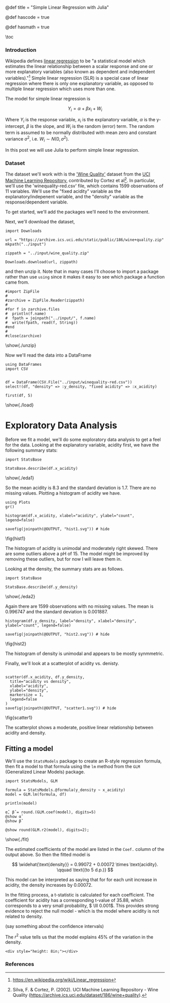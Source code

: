 
<!-- Where is this used? -->
@def title = "Simple Linear Regression with Julia"

<!-- apparrently this is necessary if you want syntax highlighting to work for code snippets. -->
<!-- but my experience is that the syntax highlighting works either way, so... -->

@def hascode = true

<!-- this is necessary for what?? -->
@def hasmath = true

<!-- the following works, but I'm not sure whether I need to create the 'code' directory, or where it is? -->


\toc

### Introduction

Wikipedia defines [linear regression](https://en.wikipedia.org/wiki/Linear_regression) to be "a statistical model which estimates the linear relationship between a scalar response and one or more explanatory variables (also known as dependent and independent variables)."[^1]  Simple linear regression (SLR) is a special case of linear regression where there is only one explanatory variable, as opposed to multiple linear regression which uses more than one.

The model for simple linear regression is

$$Y_i = \alpha + \beta x_i + W_i$$

Where $Y_i$ is the response variable, $x_i$ is the explanatory variable, $\alpha$ is the y-intercept, $\beta$ is the slope, and $W_i$ is the random (error) term.  The random term is assumed to be normally distributed with mean zero and constant variance $\sigma^2$, i.e. $W_i \sim N(0, \sigma^2)$.

In this post we will use Julia to perform simple linear regression.

### Dataset

The dataset we'll work with is the ['Wine Quality'](https://archive.ics.uci.edu/ml/datasets/wine+quality) dataset from the [UCI Machine Learning Repository](https://archive.ics.uci.edu/), contributed by Cortez et al[^2].  In particular, we'll use the 'winequality-red.csv' file, which contains 1599 observations of 11 variables.  We'll use the "fixed acidity" variable as the explanatory/indepenent variable, and the "density" variable as the response/dependent variable.

To get started, we'll add the packages we'll need to the environment.
  
<!-- ```julia:./packages
using Pkg

Pkg.add.(split("
  CSV
  DataFrames
  Downloads
  GLM
  LaTeXStrings
  Plots
  StatsBase
  StatsModels
  StatsPlots
  ZipFile
"))
``` -->

Next, we'll download the dataset, 

```julia:./download
import Downloads

url = "https://archive.ics.uci.edu/static/public/186/wine+quality.zip"
mkpath("../input")

zippath = "../input/wine_quality.zip"

Downloads.download(url, zippath)
```

and then unzip it.  Note that in many cases I'll choose to import a package rather than use `using` since it makes it easy to see which package a function came from.

```julia:./unzip
#import ZipFile
#
#zarchive = ZipFile.Reader(zippath)
#
#for f in zarchive.files
#  println(f.name)
#  fpath = joinpath("../input/", f.name)
#  write(fpath, read(f, String))
#end
#
#close(zarchive)
```

\show{./unzip}

Now we'll read the data into a DataFrame
```julia:./load
using DataFrames
import CSV


df = DataFrame(CSV.File("../input/winequality-red.csv"))
select!(df, "density" => :y_density, "fixed acidity" => :x_acidity)

first(df, 5)

```

\show{./load}

# Exploratory Data Analysis

Before we fit a model, we'll do some exploratory data analysis to get a feel for the data.  Looking at the explanatory variable, acidity first, we have the following summary stats:

```julia:./eda1
import StatsBase

StatsBase.describe(df.x_acidity)
```

\show{./eda1}

So the mean acidity is 8.3 and the standard deviation is 1.7.  There are no missing values.  Plotting a histogram of acidity we have.


```julia:hist1
using Plots
gr()

histogram(df.x_acidity, xlabel="acidity", ylabel="count", legend=false)

savefig(joinpath(@OUTPUT, "hist1.svg")) # hide
```

\fig{hist1}

The histogram of acidity is unimodal and moderately right skewed.  There are some outliers above a pH of 15.  The model might be improved by removing these outliers, but for now I will leave them in.

Looking at the density, the summary stats are as follows.

```julia:./eda2
import StatsBase

StatsBase.describe(df.y_density)
```

\show{./eda2}

Again there are 1599 observations with no missing values.  The mean is 0.996747 and the standard deviation is 0.001887.

```julia:hist2
histogram(df.y_density, label="density", xlabel="density", ylabel="count", legend=false)

savefig(joinpath(@OUTPUT, "hist2.svg")) # hide
```

\fig{hist2}

The histogram of density is unimodal and appears to be mostly synmmetric.

Finally, we'll look at a scatterplot of acidity vs. denisty.


```julia:scatter1

scatter(df.x_acidity, df.y_density,
  title="acidity vs density", 
  xlabel="acidity", 
  ylabel="density", 
  markersize = 1, 
  legend=false
)
savefig(joinpath(@OUTPUT, "scatter1.svg")) # hide
```

\fig{scatter1}

The scatterplot shows a moderate, positive linear relationship between acidity and density.

## Fitting a model

We'll use the `StatsModels` package to create an R-style regression formula, then fit a model to that formula using the `lm` method from the `GLM` (Generalized Linear Models) package.


```julia:./fit
import StatsModels, GLM

formula = StatsModels.@formula(y_density ~ x_acidity)
model = GLM.lm(formula, df)

println(model)

α̂, β̂ = round.(GLM.coef(model), digits=5)
@show α̂
@show β̂

@show round(GLM.r2(model), digits=2);
```
\show{./fit}

The estimated coefficients of the model are listed in the `Coef.` column of the output above.  So then the fitted model is 

$$ \widehat{\text{density}} =  0.99072 + 0.00072 \times \text{acidity}.  \qquad \text{(to 5 d.p.)} $$

This model can be interpreted as saying that for for each unit increase in acidity, the density increases by 0.00072.

In the fitting process, a t-statistic is calculated for each coefficient.  The coefficient for acidity has a corresponding t-value of 35.88, which corresponds to a very small probability, $ \lll 0.001$.  This provides strong evidence to reject the null model - which is the model where acidity is not related to density.

(say something about the confidence intervals)

The $r^2$ value tells us that the model explains 45% of the variation in the density.
















~~~
<div style="height: 8in;"></div>
~~~

### References

[^1]: https://en.wikipedia.org/wiki/Linear_regression

[^2]: Silva, F. & Cortez, P. (2002). UCI Machine Learning Repository - Wine Quality (https://archive.ics.uci.edu/dataset/186/wine+quality).
